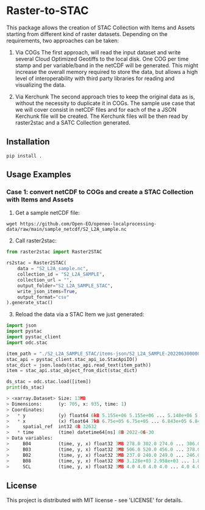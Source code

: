 # Raster-to-STAC  
This package allows the creation of STAC Collection with Items and Assets starting from different kind of raster datasets.
Depending on the requirements, two approaches can be taken:

1. Via COGs
The first approach, will read the input dataset and write several Cloud Optimized Geotiffs to the local disk. One COG per time stamp and per variable/band in the netCDF will be generated. This might increase the overall memory required to store the data, but allows a high level of interoperability with third party libraries for reading and visualizing the data.

2. Via Kerchunk
The second approach tries to keep the original data as is, without the necessity to duplicate it in COGs. The sample use case that we will cover consist in netCDF files and for each of the a JSON Kerchunk file will be created. The Kerchunk files will be then read by raster2stac and a SATC Collection generated.

## Installation

```
pip install .
```

## Usage Examples

### Case 1: convert netCDF to COGs and create a STAC Collection with Items and Assets

1. Get a sample netCDF file:
```
wget https://github.com/Open-EO/openeo-localprocessing-data/raw/main/sample_netcdf/S2_L2A_sample.nc
```
2. Call raster2stac:

```python
from raster2stac import Raster2STAC

rs2stac = Raster2STAC(
    data = "S2_L2A_sample.nc",
    collection_id = "S2_L2A_SAMPLE",
    collection_url = "",
    output_folder="S2_L2A_SAMPLE_STAC",
    write_json_items=True,
    output_format="csv"
).generate_stac()
```

3. Reload the data via a STAC Item we just generated:
```python
import json
import pystac
import pystac_client
import odc.stac

item_path = "./S2_L2A_SAMPLE_STAC/items-json/S2_L2A_SAMPLE-20220630000000.json"
stac_api = pystac_client.stac_api_io.StacApiIO()
stac_dict = json.loads(stac_api.read_text(item_path))
item = stac_api.stac_object_from_dict(stac_dict)

ds_stac = odc.stac.load([item])
print(ds_stac)

> <xarray.Dataset> Size: 13MB
> Dimensions:      (y: 705, x: 935, time: 1)
> Coordinates:
>   * y            (y) float64 6kB 5.155e+06 5.155e+06 ... 5.148e+06 5.148e+06
>   * x            (x) float64 7kB 6.75e+05 6.75e+05 ... 6.843e+05 6.843e+05
>     spatial_ref  int32 4B 32632
>   * time         (time) datetime64[ns] 8B 2022-06-30
> Data variables:
>     B04          (time, y, x) float32 3MB 278.0 302.0 274.0 ... 306.0 236.0
>     B03          (time, y, x) float32 3MB 506.0 520.0 456.0 ... 378.0 367.0
>     B02          (time, y, x) float32 3MB 237.0 240.0 249.0 ... 246.0 212.0
>     B08          (time, y, x) float32 3MB 3.128e+03 2.958e+03 ... 1.854e+03
>     SCL          (time, y, x) float32 3MB 4.0 4.0 4.0 4.0 ... 4.0 4.0 4.0 4.0

```


## License

This project is distributed with MIT license - see 'LICENSE' for details.